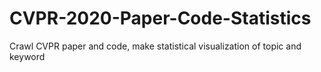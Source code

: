 # CVPR-2020-Paper-Code-Statistics
Crawl CVPR paper and code, make statistical visualization of topic and keyword
